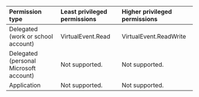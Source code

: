 |Permission type|Least privileged permissions|Higher privileged permissions|
|:---|:---|:---|
|Delegated (work or school account)|VirtualEvent.Read|VirtualEvent.ReadWrite|
|Delegated (personal Microsoft account)|Not supported.|Not supported.|
|Application|Not supported.|Not supported.|
